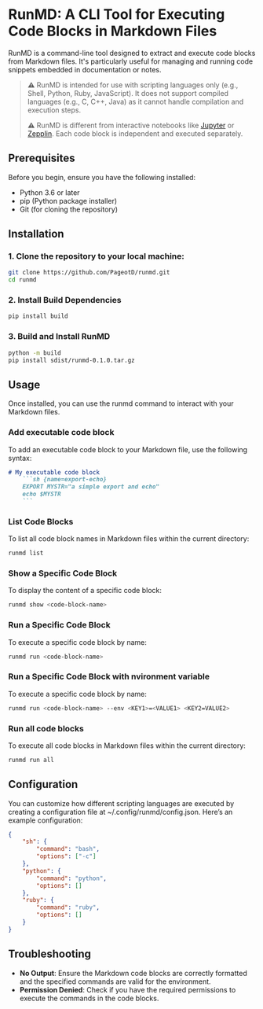 # RunMD: A CLI Tool for Executing Code Blocks in Markdown Files

RunMD is a command-line tool designed to extract and execute code blocks from Markdown files. It's particularly useful for managing and running code snippets embedded in documentation or notes.

> **⚠** RunMD is intended for use with scripting languages only (e.g., Shell, Python, Ruby, JavaScript). It does not support compiled languages (e.g., C, C++, Java) as it cannot handle compilation and execution steps.
>
> **⚠** RunMD is different from interactive notebooks like [Jupyter](https://jupyter.org/) or [Zepplin](https://zeppelin.apache.org/). Each code block is independent and executed separately.

## Prerequisites

Before you begin, ensure you have the following installed:
- Python 3.6 or later
- pip (Python package installer)
- Git (for cloning the repository)

## Installation

### 1. Clone the repository to your local machine:

```sh {name=runmd-clone}
git clone https://github.com/PageotD/runmd.git
cd runmd
```

### 2. Install Build Dependencies
```sh {name=runmd-pip}
pip install build
```

### 3. Build and Install RunMD
```sh {name=runmd-build-install}
python -m build
pip install sdist/runmd-0.1.0.tar.gz
```

## Usage

Once installed, you can use the runmd command to interact with your Markdown files.

### Add executable code block

To add an executable code block to your Markdown file, use the following syntax:

```markdown
# My executable code block
    ```sh {name=export-echo}
    EXPORT MYSTR="a simple export and echo"
    echo $MYSTR
    ```
```

### List Code Blocks

To list all code block names in Markdown files within the current directory:

```sh
runmd list
```

### Show a Specific Code Block
To display the content of a specific code block:

```sh
runmd show <code-block-name>
```

### Run a Specific Code Block

To execute a specific code block by name:

```sh
runmd run <code-block-name>
```

### Run a Specific Code Block with nvironment variable

To execute a specific code block by name:

```sh
runmd run <code-block-name> --env <KEY1>=<VALUE1> <KEY2=VALUE2>
```

### Run all code blocks

To execute all code blocks in Markdown files within the current directory:

```sh
runmd run all
```

## Configuration

You can customize how different scripting languages are executed by creating a configuration file at ~/.config/runmd/config.json. Here’s an example configuration:

```json
{
    "sh": {
        "command": "bash",
        "options": ["-c"]
    },
    "python": {
        "command": "python",
        "options": []
    },
    "ruby": {
        "command": "ruby",
        "options": []
    }
}
```

## Troubleshooting

* **No Output**: Ensure the Markdown code blocks are correctly formatted and the specified commands are valid for the environment.
* **Permission Denied**: Check if you have the required permissions to execute the commands in the code blocks.